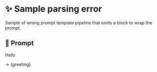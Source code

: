 # ✨ Sample parsing error

Sample of wrong prompt template pipeline that omits a block to wrap the prompt.

## 💬 Prompt

Hello

-> {greeting}
